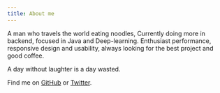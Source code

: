 ```yaml
---
title: About me
---
```


A man who travels the world eating noodles, Currently doing more in backend, focused in Java and Deep-learning.
Enthusiast performance, responsive design and usability, always looking for the best project and good coffee.

A day without laughter is a day wasted.

Find me on [GitHub](https://github.com/sconglee) or [Twitter](https://twitter.com/muanchiou).
